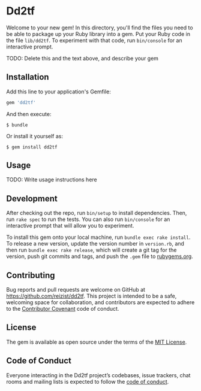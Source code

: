# Dd2tf

Welcome to your new gem! In this directory, you'll find the files you need to be able to package up your Ruby library into a gem. Put your Ruby code in the file `lib/dd2tf`. To experiment with that code, run `bin/console` for an interactive prompt.

TODO: Delete this and the text above, and describe your gem

## Installation

Add this line to your application's Gemfile:

```ruby
gem 'dd2tf'
```

And then execute:

    $ bundle

Or install it yourself as:

    $ gem install dd2tf

## Usage

TODO: Write usage instructions here

## Development

After checking out the repo, run `bin/setup` to install dependencies. Then, run `rake spec` to run the tests. You can also run `bin/console` for an interactive prompt that will allow you to experiment.

To install this gem onto your local machine, run `bundle exec rake install`. To release a new version, update the version number in `version.rb`, and then run `bundle exec rake release`, which will create a git tag for the version, push git commits and tags, and push the `.gem` file to [rubygems.org](https://rubygems.org).

## Contributing

Bug reports and pull requests are welcome on GitHub at https://github.com/reizist/dd2tf. This project is intended to be a safe, welcoming space for collaboration, and contributors are expected to adhere to the [Contributor Covenant](http://contributor-covenant.org) code of conduct.

## License

The gem is available as open source under the terms of the [MIT License](http://opensource.org/licenses/MIT).

## Code of Conduct

Everyone interacting in the Dd2tf project’s codebases, issue trackers, chat rooms and mailing lists is expected to follow the [code of conduct](https://github.com/reizist/dd2tf/blob/master/CODE_OF_CONDUCT.md).
